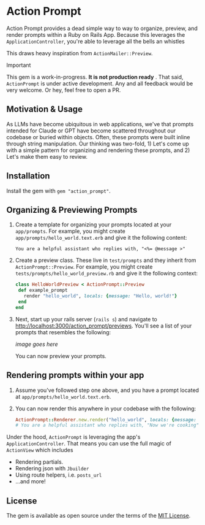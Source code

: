 # Action Prompt

Action Prompt provides a dead simple way to way to organize, preview, and render prompts within a Ruby on Rails App. Because this leverages the `ApplicationController`, you're able to leverage all the bells an whistles

This draws heavy inspiration from `ActionMailer::Preview`.

> [!IMPORTANT]
> This gem is a work-in-progress. **It is not production ready** . That said, `ActionPrompt` is under active development. Any and all feedback would be very welcome. Or hey, feel free to open a PR.

## Motivation & Usage

As LLMs have become ubiquitous in web applications, we've that prompts intended for Claude or GPT have become scattered throughout our codebase or buried within objects. Often, these prompts were built inline through string manipulation. Our thinking was two-fold, 1) Let's come up with a simple pattern for organizing and rendering these prompts, and 2) Let's make them easy to review.

## Installation

Install the gem with `gem "action_prompt"`.

## Organizing & Previewing Prompts

1. Create a template for organizing your prompts located at your `app/prompts`. For example, you might create `app/prompts/hello_world.text.erb` and give it the following content:

   ```erb
   You are a helpful assistant who replies with, "<%= @message >"
   ```

2. Create a preview class. These live in `test/prompts` and they inherit from `ActionPrompt::Preview`. For example, you might create `tests/prompts/hello_world_preview.rb` and give it the following context:

   ```ruby
   class HelloWorldPreview < ActionPrompt::Preview
    def example_prompt
      render "hello_world", locals: {message: "Hello, world!"}
    end
   end
   ```

3. Next, start up your rails server (`rails s`) and navigate to [http://localhost:3000/action_prompt/previews](http://localhost:3000/action_prompt/previews). You'll see a list of your prompts that resembles the following:

   _image goes here_

   You can now preview your prompts.

## Rendering prompts within your app

1. Assume you've followed step one above, and you have a prompt located at `app/prompts/hello_world.text.erb`.
2. You can now render this anywhere in your codebase with the following:

   ```ruby
   ActionPrompt::Renderer.new.render("hello_world", locals: {message: "Now we're cooking"})
   # You are a helpful assistant who replies with, "Now we're cooking"
   ```

Under the hood, `ActionPrompt` is leveraging the app's `ApplicationController`. That means you can use the full magic of `ActionView` which includes

- Rendering partials.
- Rendering json with `Jbuilder`
- Using route helpers, i.e. `posts_url`
- ...and more!

## License

The gem is available as open source under the terms of the [MIT License](https://opensource.org/licenses/MIT).
